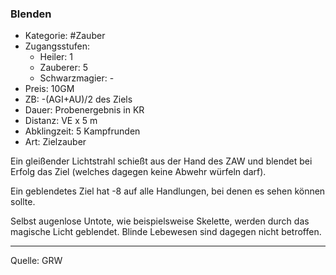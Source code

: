 ### Blenden

- Kategorie: #Zauber
- Zugangsstufen:
  - Heiler: 1
  - Zauberer: 5
  - Schwarzmagier: -
- Preis: 10GM
- ZB: -(AGI+AU)/2 des Ziels
- Dauer: Probenergebnis in KR
- Distanz: VE x 5 m
- Abklingzeit: 5 Kampfrunden
- Art: Zielzauber

Ein gleißender Lichtstrahl schießt aus der Hand des ZAW und blendet bei Erfolg das Ziel (welches dagegen keine Abwehr würfeln darf).

Ein geblendetes Ziel hat -8 auf alle Handlungen, bei denen es sehen können sollte.

Selbst augenlose Untote, wie beispielsweise Skelette, werden durch das magische Licht geblendet. Blinde Lebewesen sind dagegen nicht betroffen.

---

Quelle: GRW
